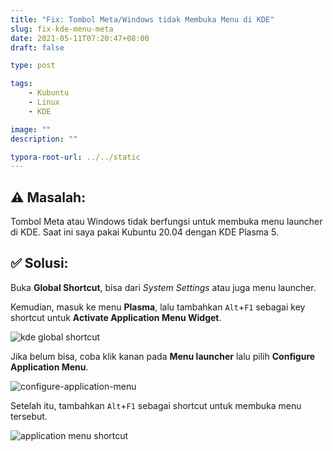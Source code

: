 ```yaml
---
title: "Fix: Tombol Meta/Windows tidak Membuka Menu di KDE"
slug: fix-kde-menu-meta
date: 2021-05-11T07:20:47+08:00
draft: false

type: post

tags:
    - Kubuntu
    - Linux
    - KDE

image: ""
description: ""

typora-root-url: ../../static
---
```


## ⚠ Masalah:

Tombol Meta atau Windows tidak berfungsi untuk membuka menu launcher di KDE. Saat ini saya pakai Kubuntu 20.04 dengan KDE Plasma 5.

## ✅ Solusi:

Buka **Global Shortcut**, bisa dari *System Settings* atau juga menu launcher.

Kemudian, masuk ke menu **Plasma**, lalu tambahkan `Alt`+`F1` sebagai
key shortcut untuk **Activate Application Menu Widget**.

![kde global shortcut](/img/fix-kde-menu-meta/kde-global-shortcut.png)

Jika belum bisa, coba klik kanan pada **Menu launcher** lalu pilih **Configure Application Menu**.

![configure-application-menu](/img/fix-kde-menu-meta/configure-application-menu.png)

Setelah itu, tambahkan `Alt`+`F1` sebagai shortcut untuk membuka menu tersebut.

![application menu shortcut](/img/fix-kde-menu-meta/application-menu-shortcut.png)